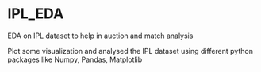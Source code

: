 # IPL_EDA
EDA on IPL dataset to help in auction and match analysis

Plot some visualization and analysed the IPL dataset using different python packages like Numpy, Pandas, Matplotlib
